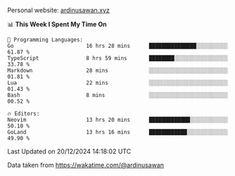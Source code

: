 Personal website: [ardinusawan.xyz](https://ardinusawan.xyz)

<!--START_SECTION:waka-->
📊 **This Week I Spent My Time On** 

```text
💬 Programming Languages: 
Go                       16 hrs 28 mins      ███████████████░░░░░░░░░░   61.87 % 
TypeScript               8 hrs 59 mins       ████████░░░░░░░░░░░░░░░░░   33.78 % 
Markdown                 28 mins             ░░░░░░░░░░░░░░░░░░░░░░░░░   01.81 % 
Lua                      22 mins             ░░░░░░░░░░░░░░░░░░░░░░░░░   01.43 % 
Bash                     8 mins              ░░░░░░░░░░░░░░░░░░░░░░░░░   00.52 % 

🔥 Editors: 
Neovim                   13 hrs 20 mins      █████████████░░░░░░░░░░░░   50.10 % 
GoLand                   13 hrs 16 mins      ████████████░░░░░░░░░░░░░   49.90 % 
```


 Last Updated on 20/12/2024 14:18:02 UTC
<!--END_SECTION:waka-->
Data taken from https://wakatime.com/@ardinusawan
